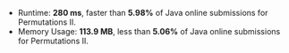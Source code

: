- Runtime: **280 ms**, faster than **5.98%** of Java online submissions for Permutations II.
- Memory Usage: **113.9 MB**, less than **5.06%** of Java online submissions for Permutations II.